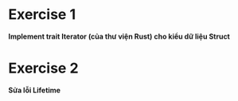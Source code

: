 # Exercise 1
**Implement trait Iterator (của thư viện Rust) cho kiểu dữ liệu Struct**


# Exercise 2
**Sửa lỗi Lifetime**
